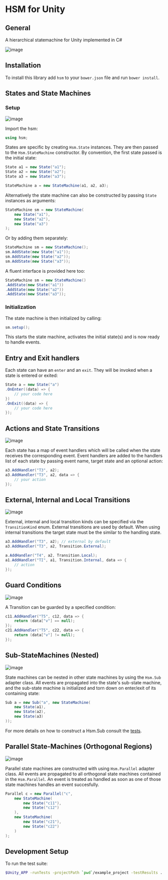 # HSM for Unity

## General

A hierarchical statemachine for Unity implemented in C#

![image](doc/exports/advanced.png)

## Installation

To install this library add `hsm` to your `bower.json` file and run `bower install`.

## States and State Machines

### Setup

![image](doc/exports/simple.png)

Import the hsm:

```cs
using hsm;
```

States are specific by creating `Hsm.State` instances. They are then passed to the `Hsm.StateMachine` constructor. By convention, the first state passed is the initial state:

```cs
State a1 = new State("a1");
State a2 = new State("a2");
State a3 = new State("a3");

StateMachine a = new StateMachine(a1, a2, a3);
```

Alternatively the state machine can also be constructed by passing `State` instances as arguments:

```cs
StateMachine sm = new StateMachine(
    new State("a1"),
    new State("a2"),
    new State("a3")
);
```

Or by adding them separately:

```cs
StateMachine sm = new StateMachine();
sm.AddState(new State("a1"));
sm.AddState(new State("a2"));
sm.AddState(new State("a3"));
```

A fluent interface is provided here too:

```cs
StateMachine sm = new StateMachine()
.AddState(new State("a1"))
.AddState(new State("a2"))
.AddState(new State("a3"));
```

### Initialization

The state machine is then initialized by calling:

```cs
sm.setup();
```

This starts the state machine, activates the initial state(s) and is now ready to handle events.

## Entry and Exit handlers

Each state can have an `enter` and an `exit`. They will be invoked when a state is entered or exited:

```cs
State a = new State("a")
.OnEnter((data) => {
    // your code here
})
.OnExit((data) => {
    // your code here
});
```

## Actions and State Transitions

![image](doc/exports/simpleWithTransition.png)

Each state has a map of event handlers which will be called when the state receives the corresponding event. Event handlers are added to the handlers list of each state by passing event name, target state and an optional action:

```cs
a3.AddHandler("T3", a2);
a3.AddHandler("T3", a2, data => {
    // your action
});
```

## External, Internal and Local Transitions

![image](doc/exports/simpleWithInternalAndLocalTransition.png)

External, internal and local transition kinds can be specified via the `TransitionKind` enum. External transitions are used by default. When using internal transitions the target state must be the similar to the handling state.

```cs
a3.AddHandler("T3", a2); // external by default
a3.AddHandler("T3", a2, Transition.External);

a.AddHandler("T4", a2, Transition.Local);
a1.AddHandler("TI", a1, Transition.Internal, data => {
    // action
});
```

## Guard Conditions

![image](doc/exports/simpleParallelGuarded.png)

A Transition can be guarded by a specified condition:

```cs
c11.AddHandler("T5", c12, data => {
    return (data["v"] == null);
});
c21.AddHandler("T5", c22, data => {
    return (data["v"] != null);
});
```

## Sub-StateMachines (Nested)

![image](doc/exports/simpleSub.png)

State machines can be nested in other state machines by using the `Hsm.Sub` adapter class. All events are propagated into the state's sub-state machine, and the sub-state machine is initialized and torn down on enter/exit of its containing state:

```cs
Sub a = new Sub("a", new StateMachine(
    new State(a1),
    new State(a2),
    new State(a3)
));
```

For more details on how to construct a Hsm.Sub consult the [tests](lib/hsm/Editor/tests/testSubmachine.cs).

## Parallel State-Machines (Orthogonal Regions)

![image](doc/exports/simpleParallel.png)

Parallel state machines are constructed with using `Hsm.Parallel` adapter class. All events are propagated to all orthogonal state machines contained in the `Hsm.Parallel`. An event is treated as handled as soon as one of those state machines handles an event succesfully.

```cs
Parallel c = new Parallel("c",
    new StateMachine(
        new State("c11"),
        new State("c12")
    ),
    new StateMachine(
        new State("c21"),
        new State("c22")
    )
);
```

## Development Setup

To run the test suite:

```sh
$Unity_APP -runTests -projectPath `pwd`/example_project -testResults ../reports/editormodeTests.xml -testPlatform editmode -batchmode -logFile
```

